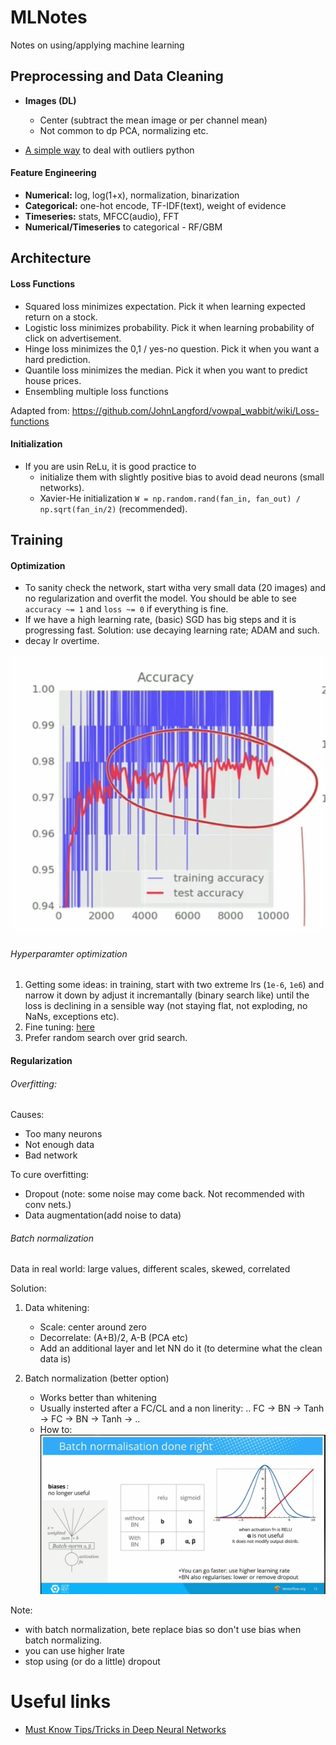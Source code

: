 # MLNotes
Notes on using/applying machine learning 

## Preprocessing and Data Cleaning 
* **Images (DL)**
   * Center (subtract the mean image or per channel mean)
   * Not common to dp PCA, normalizing etc. 

* [A simple way](http://www.kdnuggets.com/2017/02/removing-outliers-standard-deviation-python.html) to deal with outliers python 

#### Feature Engineering
* **Numerical:** log, log(1+x), normalization, binarization 
* **Categorical:** one-hot encode, TF-IDF(text), weight of evidence 
* **Timeseries:** stats, MFCC(audio), FFT
* **Numerical/Timeseries** to categorical - RF/GBM

## Architecture 
#### Loss Functions 
* Squared loss minimizes expectation. Pick it when learning expected return on a stock.
* Logistic loss minimizes probability. Pick it when learning probability of click on advertisement.
* Hinge loss minimizes the 0,1 / yes-no question. Pick it when you want a hard prediction.
* Quantile loss minimizes the median. Pick it when you want to predict house prices.
* Ensembling multiple loss functions

Adapted from: https://github.com/JohnLangford/vowpal_wabbit/wiki/Loss-functions

#### Initialization 
* If you are usin ReLu, it is good practice to 
   * initialize them with slightly positive bias to avoid dead neurons (small networks).
   * Xavier-He initialization `W = np.random.rand(fan_in, fan_out) / np.sqrt(fan_in/2)` (recommended).

## Training 
#### Optimization
* To sanity check the network, start witha very small data (20 images) and no regularization and overfit the model. You should be able to see `accuracy ~= 1` and `loss ~= 0` if everything is fine. 
* If we have a high learning rate, (basic) SGD has big steps and it is progressing fast. Solution: use decaying learning rate; ADAM and such.  
* decay lr overtime. 

![Learning rate too high](https://raw.githubusercontent.com/spartonia/MLNotes/master/static/lrate.png "Spikes in Accuracy: high learning rate")

###### Hyperparamter optimization  
1. Getting some ideas: in training, start with two extreme lrs (`1e-6`, `1e6`) and narrow it down by adjust it incremantally (binary search like) until the loss is declining in a sensible way (not staying flat, not exploding, no NaNs, exceptions etc).
2. Fine tuning: [here](https://youtu.be/GUtlrDbHhJM?list=PLlJy-eBtNFt6EuMxFYRiNRS07MCWN5UIA&t=3961)
3. Prefer random search over grid search. 

#### Regularization
###### Overfitting:
Causes: 
* Too many neurons
* Not enough data 
* Bad network 

To cure overfitting: 
* Dropout (note: some noise may come back. Not recommended with conv nets.)
* Data augmentation(add noise to data) 

###### Batch normalization 
Data in real world: large values, different scales, skewed, correlated

Solution:

1. Data whitening:
   * Scale: center around zero 
   * Decorrelate: (A+B)/2, A-B (PCA etc) 
   * Add an additional layer and let NN do it (to determine what the clean data is)

2. Batch normalization (better option) 
   * Works better than whitening 
   * Usually insterted after a FC/CL and a non linerity: .. FC -> BN -> Tanh -> FC -> BN -> Tanh -> ..
   * How to: 
![Batch Normalization](https://raw.githubusercontent.com/spartonia/MLNotes/master/static/batchNormalization.png "Batch Normalization done right")

Note: 
* with batch normalization, bete replace bias so don't use bias when batch normalizing. 
* you can use higher lrate 
* stop using (or do a little) dropout 


# Useful links
* [Must Know Tips/Tricks in Deep Neural Networks ](http://lamda.nju.edu.cn/weixs/project/CNNTricks/CNNTricks.html)
